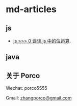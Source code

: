 # md-articles


## js
- [js >>> 0 谈谈 js 中的位运算](https://github.com/zhangporco/md-articles/blob/master/js/js%20%3E%3E%3E%200%20%E8%B0%88%E8%B0%88%20js%20%E4%B8%AD%E7%9A%84%E4%BD%8D%E8%BF%90%E7%AE%97.md).

## java


## 关于 Porco

Wechat: porco5555

Gmail:  zhangporco@gmail.com